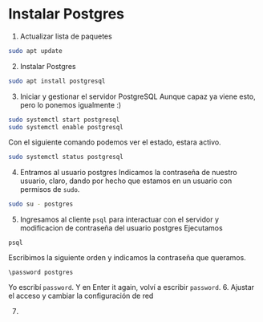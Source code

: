 # Instalar Postgres
1. Actualizar lista de paquetes
```bash
sudo apt update
```
2. Instalar Postgres
```bash
sudo apt install postgresql
```
3. Iniciar y gestionar el servidor PostgreSQL
Aunque capaz ya viene esto, pero lo ponemos igualmente :)

```bash
sudo systemctl start postgresql
sudo systemctl enable postgresql
```
Con el siguiente comando podemos ver el estado, estara activo.
```bash
sudo systemctl status postgresql
```
4. Entramos al usuario postgres
Indicamos la contraseña de nuestro usuario, claro, dando por hecho que estamos en un usuario con permisos de `sudo`.
```bash
sudo su - postgres
```
5. Ingresamos al cliente `psql` para interactuar con el servidor y modificacion de contraseña del usuario postgres
Ejecutamos 
```
psql
```
Escribimos la siguiente orden y indicamos la contraseña que queramos.
```
\password postgres
```
Yo escribí `password`. Y en Enter it again, volví a escribir `password`.
6. Ajustar el acceso y cambiar la configuración de red

7. 
